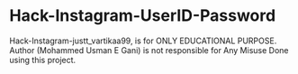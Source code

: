 # Hack-Instagram-UserID-Password

Hack-Instagram-justt_vartikaa99, is for ONLY EDUCATIONAL PURPOSE. Author (Mohammed Usman E Gani) is not responsible for Any Misuse Done using this project.
